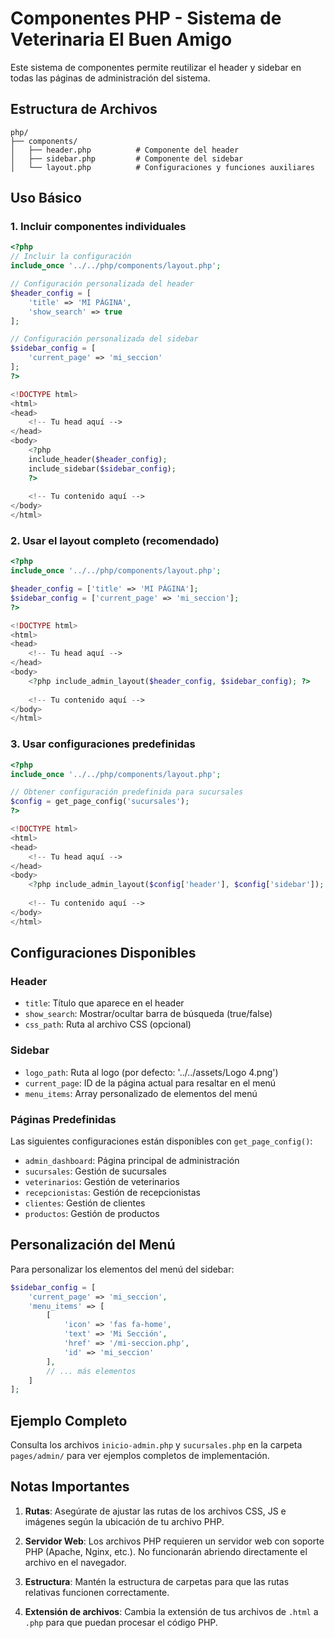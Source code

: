 # Componentes PHP - Sistema de Veterinaria El Buen Amigo

Este sistema de componentes permite reutilizar el header y sidebar en todas las páginas de administración del sistema.

## Estructura de Archivos

```
php/
├── components/
│   ├── header.php          # Componente del header
│   ├── sidebar.php         # Componente del sidebar
│   └── layout.php          # Configuraciones y funciones auxiliares
```

## Uso Básico

### 1. Incluir componentes individuales

```php
<?php
// Incluir la configuración
include_once '../../php/components/layout.php';

// Configuración personalizada del header
$header_config = [
    'title' => 'MI PÁGINA',
    'show_search' => true
];

// Configuración personalizada del sidebar
$sidebar_config = [
    'current_page' => 'mi_seccion'
];
?>

<!DOCTYPE html>
<html>
<head>
    <!-- Tu head aquí -->
</head>
<body>
    <?php 
    include_header($header_config);
    include_sidebar($sidebar_config);
    ?>
    
    <!-- Tu contenido aquí -->
</body>
</html>
```

### 2. Usar el layout completo (recomendado)

```php
<?php
include_once '../../php/components/layout.php';

$header_config = ['title' => 'MI PÁGINA'];
$sidebar_config = ['current_page' => 'mi_seccion'];
?>

<!DOCTYPE html>
<html>
<head>
    <!-- Tu head aquí -->
</head>
<body>
    <?php include_admin_layout($header_config, $sidebar_config); ?>
    
    <!-- Tu contenido aquí -->
</body>
</html>
```

### 3. Usar configuraciones predefinidas

```php
<?php
include_once '../../php/components/layout.php';

// Obtener configuración predefinida para sucursales
$config = get_page_config('sucursales');
?>

<!DOCTYPE html>
<html>
<head>
    <!-- Tu head aquí -->
</head>
<body>
    <?php include_admin_layout($config['header'], $config['sidebar']); ?>
    
    <!-- Tu contenido aquí -->
</body>
</html>
```

## Configuraciones Disponibles

### Header
- `title`: Título que aparece en el header
- `show_search`: Mostrar/ocultar barra de búsqueda (true/false)
- `css_path`: Ruta al archivo CSS (opcional)

### Sidebar
- `logo_path`: Ruta al logo (por defecto: '../../assets/Logo 4.png')
- `current_page`: ID de la página actual para resaltar en el menú
- `menu_items`: Array personalizado de elementos del menú

### Páginas Predefinidas

Las siguientes configuraciones están disponibles con `get_page_config()`:

- `admin_dashboard`: Página principal de administración
- `sucursales`: Gestión de sucursales
- `veterinarios`: Gestión de veterinarios
- `recepcionistas`: Gestión de recepcionistas
- `clientes`: Gestión de clientes
- `productos`: Gestión de productos

## Personalización del Menú

Para personalizar los elementos del menú del sidebar:

```php
$sidebar_config = [
    'current_page' => 'mi_seccion',
    'menu_items' => [
        [
            'icon' => 'fas fa-home',
            'text' => 'Mi Sección',
            'href' => '/mi-seccion.php',
            'id' => 'mi_seccion'
        ],
        // ... más elementos
    ]
];
```

## Ejemplo Completo

Consulta los archivos `inicio-admin.php` y `sucursales.php` en la carpeta `pages/admin/` para ver ejemplos completos de implementación.

## Notas Importantes

1. **Rutas**: Asegúrate de ajustar las rutas de los archivos CSS, JS e imágenes según la ubicación de tu archivo PHP.

2. **Servidor Web**: Los archivos PHP requieren un servidor web con soporte PHP (Apache, Nginx, etc.). No funcionarán abriendo directamente el archivo en el navegador.

3. **Estructura**: Mantén la estructura de carpetas para que las rutas relativas funcionen correctamente.

4. **Extensión de archivos**: Cambia la extensión de tus archivos de `.html` a `.php` para que puedan procesar el código PHP.
